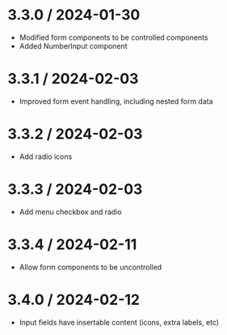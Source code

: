# 3.3.0 / 2024-01-30

- Modified form components to be controlled components
- Added NumberInput component

# 3.3.1 / 2024-02-03

- Improved form event handling, including nested form data

# 3.3.2 / 2024-02-03

- Add radio icons

# 3.3.3 / 2024-02-03

- Add menu checkbox and radio

# 3.3.4 / 2024-02-11

- Allow form components to be uncontrolled

# 3.4.0 / 2024-02-12

- Input fields have insertable content (icons, extra labels, etc)
